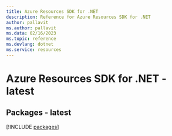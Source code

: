 ```yaml
---
title: Azure Resources SDK for .NET
description: Reference for Azure Resources SDK for .NET
author: pallavit
ms.author: pallavit
ms.data: 02/16/2023
ms.topic: reference
ms.devlang: dotnet
ms.service: resources
---
```

# Azure Resources SDK for .NET - latest
## Packages - latest
[!INCLUDE [packages](resources-index.md)]